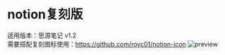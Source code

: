 # notion复刻版
适用版本：思源笔记 v1.2   
需要搭配复刻图标使用：https://github.com/royc01/notion-icon
![preview](https://raw.githubusercontent.com/royc01/notion-theme/main/preview.jpg)
